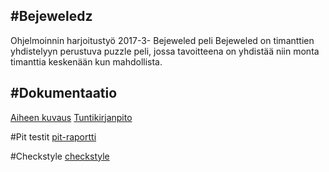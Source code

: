
#Bejeweledz
--

Ohjelmoinnin harjoitustyö 2017-3- Bejeweled peli
Bejeweled on timanttien yhdistelyyn perustuva puzzle peli, jossa tavoitteena on yhdistää niin monta timanttia keskenään kun mahdollista.

#Dokumentaatio
--
[Aiheen kuvaus](https://github.com/Katri96/Bejeweledz/blob/master/dokumentaatio/aiheenKuvausJaRakenne.md)
[Tuntikirjanpito](https://github.com/Katri96/Bejeweledz/blob/master/dokumentaatio/tuntikirjanpito.md)


#Pit testit
[pit-raportti](https://github.com/Katri96/Bejeweledz/blob/master/dokumentaatio/target/pit-reports/201702031520/index.html)

#Checkstyle
[checkstyle](https://github.com/Katri96/Bejeweledz/blob/master/dokumentaatio/target/site/checkstyle.html)
